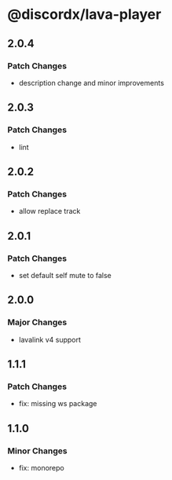 # @discordx/lava-player

## 2.0.4

### Patch Changes

- description change and minor improvements

## 2.0.3

### Patch Changes

- lint

## 2.0.2

### Patch Changes

- allow replace track

## 2.0.1

### Patch Changes

- set default self mute to false

## 2.0.0

### Major Changes

- lavalink v4 support

## 1.1.1

### Patch Changes

- fix: missing ws package

## 1.1.0

### Minor Changes

- fix: monorepo
